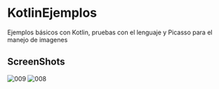 # KotlinEjemplos
Ejemplos básicos con Kotlin, pruebas con el lenguaje y Picasso para el manejo de imagenes 

## ScreenShots

![009](https://user-images.githubusercontent.com/42586480/64081819-c1997d80-cccb-11e9-8c22-b381f95fc8d0.png)
![008](https://user-images.githubusercontent.com/42586480/64081820-c1997d80-cccb-11e9-9ae4-e9faa145bfb2.png)


